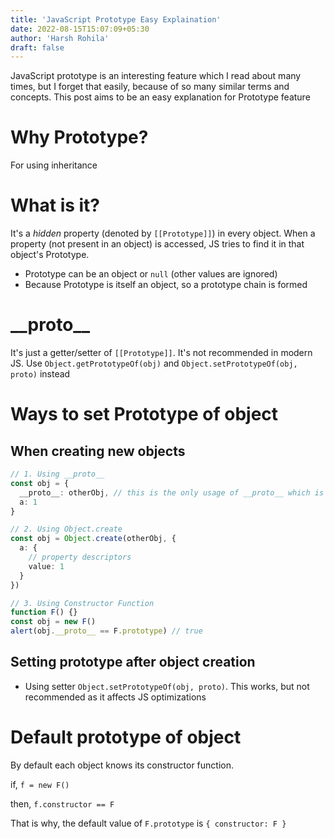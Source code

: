 ```yaml
---
title: 'JavaScript Prototype Easy Explaination'
date: 2022-08-15T15:07:09+05:30
author: 'Harsh Rohila'
draft: false
---
```


JavaScript prototype is an interesting feature which I read about many times, but I forget that easily, because of so many similar terms and concepts. This post aims to be an easy explanation for Prototype feature

# Why Prototype?

For using inheritance

# What is it?

It's a _hidden_ property (denoted by `[[Prototype]]`) in every object. When a property (not present in an object) is accessed, JS tries to find it in that object's Prototype.

- Prototype can be an object or `null` (other values are ignored)
- Because Prototype is itself an object, so a prototype chain is formed

# \_\_proto\_\_

It's just a getter/setter of `[[Prototype]]`. It's not recommended in modern JS. Use `Object.getPrototypeOf(obj)` and `Object.setPrototypeOf(obj, proto)` instead

# Ways to set Prototype of object

## When creating new objects

```ts
// 1. Using __proto__
const obj = {
  __proto__: otherObj, // this is the only usage of __proto__ which is not frowned upon
  a: 1
}

// 2. Using Object.create
const obj = Object.create(otherObj, {
  a: {
    // property descriptors
    value: 1
  }
})

// 3. Using Constructor Function
function F() {}
const obj = new F()
alert(obj.__proto__ == F.prototype) // true
```

## Setting prototype after object creation

- Using setter `Object.setPrototypeOf(obj, proto)`. This works, but not recommended as it affects JS optimizations

# Default prototype of object

By default each object knows its constructor function.

if, `f = new F()`

then, `f.constructor == F`

That is why, the default value of `F.prototype` is `{ constructor: F }`
